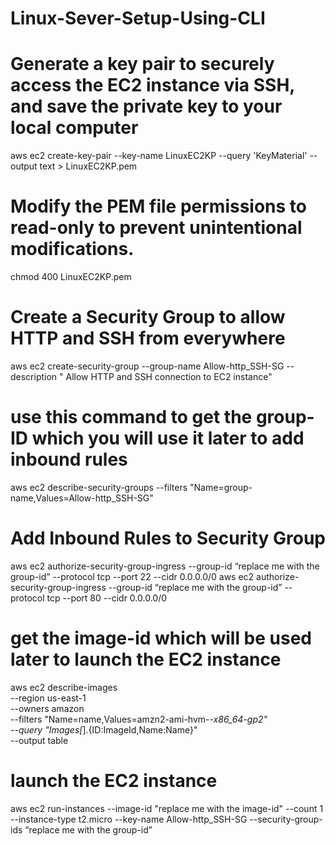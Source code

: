 # Linux-Sever-Setup-Using-CLI
# Generate a key pair to securely access the EC2 instance via SSH, and save the private key to your local computer
aws ec2 create-key-pair --key-name LinuxEC2KP --query 'KeyMaterial' --output text > LinuxEC2KP.pem
# Modify the PEM file permissions to read-only to prevent unintentional modifications.
chmod 400 LinuxEC2KP.pem
# Create a Security Group to allow HTTP and SSH from everywhere
aws ec2 create-security-group --group-name Allow-http_SSH-SG --description " Allow HTTP and SSH connection to EC2 instance"
# use this command to get the group-ID which you will use it later to add inbound rules
aws ec2 describe-security-groups --filters "Name=group-name,Values=Allow-http_SSH-SG"
# Add Inbound Rules to Security Group
aws ec2 authorize-security-group-ingress --group-id “replace me with the group-id” --protocol tcp --port 22 --cidr 0.0.0.0/0
aws ec2 authorize-security-group-ingress --group-id “replace me with the group-id” --protocol tcp --port 80 --cidr 0.0.0.0/0
# get the image-id which will be used later to launch the EC2 instance
aws ec2 describe-images \
    --region us-east-1 \
    --owners amazon \
    --filters "Name=name,Values=amzn2-ami-hvm-*-x86_64-gp2" \
    --query "Images[*].{ID:ImageId,Name:Name}" \
    --output table
# launch the EC2 instance 
aws ec2 run-instances --image-id "replace me with the image-id" --count 1 --instance-type t2.micro --key-name Allow-http_SSH-SG --security-group-ids “replace me with the group-id”
